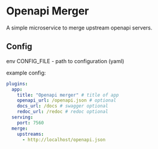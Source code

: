 # Openapi Merger


A simple microservice to merge upstream openapi servers.


## Config

env CONFIG_FILE - path to configuration (yaml)

example config:
```yaml
plugins:
  app:
    title: "Openapi merger" # title of app
    openapi_url: /openapi.json # optional
    docs_url: /docs # swagger optional 
    redoc_url: /redoc # redoc optional
  serving:
    port: 7560
  merge:
    upstreams:
      - http://localhost/openapi.json
```